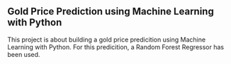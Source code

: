 
## Gold Price Prediction using Machine Learning with Python

This project is about building a gold price predicition using Machine Learning with Python. For this predicition,
</b>
a Random Forest Regressor has been used.

